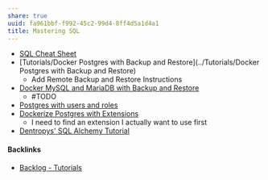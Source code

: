 ```yaml
---
share: true
uuid: fa961bbf-f992-45c2-99d4-8ff4d5a1d4a1
title: Mastering SQL
---
```

* [SQL Cheat Sheet](../5370d05b-1ec0-4361-b9ba-8cd4ec56e4d5)
* [Tutorials/Docker Postgres with Backup and Restore](../Tutorials/Docker Postgres with Backup and Restore)
	* Add Remote Backup and Restore Instructions
* [Docker MySQL and MariaDB with Backup and Restore](../065d3a41-1745-4c38-8950-4939f0d0b606)
	* #TODO
* [Postgres with users and roles](../40be8974-36f7-4552-90f8-9cb003920e4a)
* [Dockerize Postgres with Extensions](../d7280f31-9dcc-4816-b205-8a7f93650f88)
	* I need to find an extension I actually want to use first
* [Dentropys' SQL Alchemy Tutorial](../34aa710f-0d0e-4098-88aa-e0b554a2298e)

#### Backlinks

* [Backlog - Tutorials](/31f7e81a-967e-41f4-872e-91d1571df726)